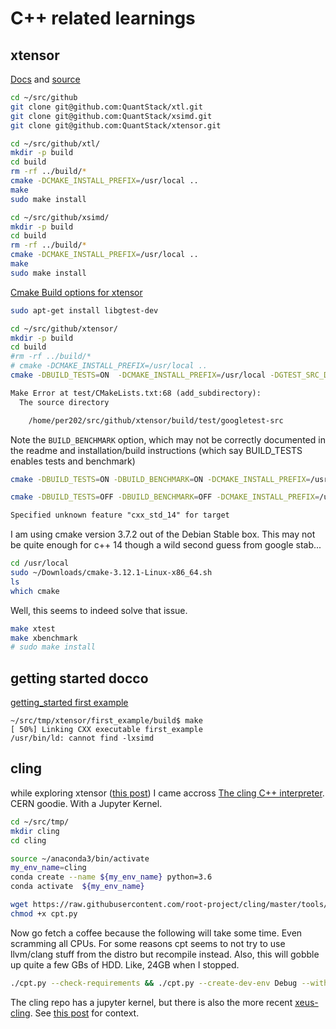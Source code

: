 # C++ related learnings

## xtensor

[Docs](https://xtensor.readthedocs.io/en/latest) and [source](https://github.com/QuantStack/xtensor)

```sh
cd ~/src/github
git clone git@github.com:QuantStack/xtl.git
git clone git@github.com:QuantStack/xsimd.git
git clone git@github.com:QuantStack/xtensor.git
```

```sh
cd ~/src/github/xtl/
mkdir -p build
cd build
rm -rf ../build/*
cmake -DCMAKE_INSTALL_PREFIX=/usr/local ..
make
sudo make install
```

```sh
cd ~/src/github/xsimd/
mkdir -p build
cd build
rm -rf ../build/*
cmake -DCMAKE_INSTALL_PREFIX=/usr/local ..
make
sudo make install
```

[Cmake Build options for xtensor](https://xtensor.readthedocs.io/en/latest/build-options.html)

```sh
sudo apt-get install libgtest-dev

cd ~/src/github/xtensor/
mkdir -p build
cd build
#rm -rf ../build/*
# cmake -DCMAKE_INSTALL_PREFIX=/usr/local ..
cmake -DBUILD_TESTS=ON  -DCMAKE_INSTALL_PREFIX=/usr/local -DGTEST_SRC_DIR=/usr/include/gtest -DXTENSOR_USE_XSIMD=ON ..
```

```txt
Make Error at test/CMakeLists.txt:68 (add_subdirectory):
  The source directory

    /home/per202/src/github/xtensor/build/test/googletest-src
```

Note the `BUILD_BENCHMARK` option, which may not be correctly documented in the readme and installation/build instructions (which say BUILD_TESTS enables tests and benchmark)

```sh
cmake -DBUILD_TESTS=ON -DBUILD_BENCHMARK=ON -DCMAKE_INSTALL_PREFIX=/usr/local -DDOWNLOAD_GTEST=ON -DXTENSOR_USE_XSIMD=ON ..
```

```sh
cmake -DBUILD_TESTS=OFF -DBUILD_BENCHMARK=OFF -DCMAKE_INSTALL_PREFIX=/usr/local -DXTENSOR_USE_XSIMD=ON _DXTENSOR_USE_TBB=ON ..
```

```txt
Specified unknown feature "cxx_std_14" for target
```

I am using cmake version 3.7.2 out of the Debian Stable box. This may not be quite enough for c++ 14 though a wild second guess from google stab...

```sh
cd /usr/local
sudo ~/Downloads/cmake-3.12.1-Linux-x86_64.sh
ls
which cmake
```

Well, this seems to indeed solve that issue.

```sh
make xtest
make xbenchmark
# sudo make install
```

## getting started docco

[getting_started first example](https://xtensor.readthedocs.io/en/latest/getting_started.html#first-example )

```text
~/src/tmp/xtensor/first_example/build$ make
[ 50%] Linking CXX executable first_example
/usr/bin/ld: cannot find -lxsimd
```

## cling

while exploring xtensor ([this post](https://blog.esciencecenter.nl/irregular-data-in-pandas-using-c-88ce311cb9ef)) I came accross [The cling C++ interpreter](https://github.com/root-project/cling). CERN goodie. With a Jupyter Kernel.

```sh
cd ~/src/tmp/
mkdir cling
cd cling

source ~/anaconda3/bin/activate
my_env_name=cling
conda create --name ${my_env_name} python=3.6
conda activate  ${my_env_name}

wget https://raw.githubusercontent.com/root-project/cling/master/tools/packaging/cpt.py
chmod +x cpt.py
```

Now go fetch a coffee because the following will take some time. Even scramming all CPUs. For some reasons cpt seems to not try to use llvm/clang stuff from the distro but recompile instead. Also, this will gobble up quite a few GBs of HDD. Like, 24GB when I stopped.

```sh
./cpt.py --check-requirements && ./cpt.py --create-dev-env Debug --with-workdir=./cling-build/
```

The cling repo has a jupyter kernel, but there is also the more recent [xeus-cling](https://github.com/QuantStack/xeus-cling). See [this post](https://blog.jupyter.org/interactive-workflows-for-c-with-jupyter-fe9b54227d92) for context.